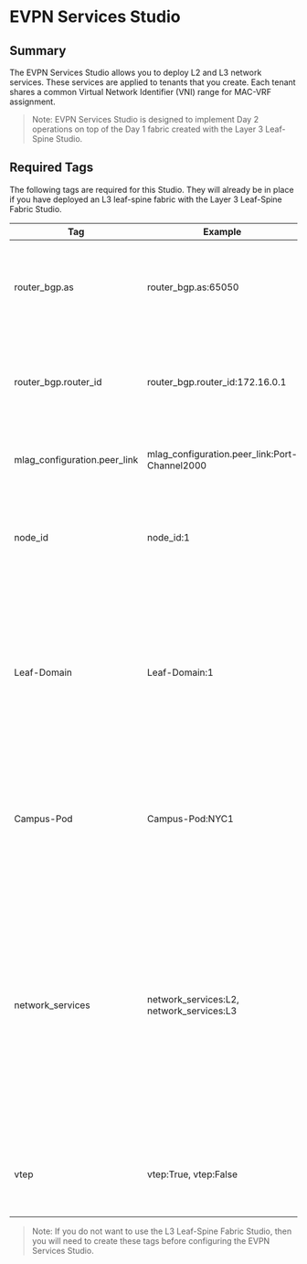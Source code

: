 # EVPN Services Studio
## Summary
The EVPN Services Studio allows you to deploy L2 and L3 network services. These services are applied to tenants that you create. Each tenant shares a common Virtual Network Identifier (VNI) range for MAC-VRF assignment.  

> Note: EVPN Services Studio is designed to implement Day 2 operations on top of the Day 1 fabric created with the Layer 3 Leaf-Spine Studio.

## Required Tags
The following tags are required for this Studio. They will already be in place if you have deployed an L3 leaf-spine fabric with the Layer 3 Leaf-Spine Fabric Studio.

| Tag | Example | Description |
| ----------- | ----------- | ----------- |
| router_bgp.as | router_bgp.as:65050 | Defines the BGP ASN that the switch will use when configuring overlay VRFs, VLANs, and VLAN aware bundles. |
| router_bgp.router_id | router_bgp.router_id:172.16.0.1 | Defines the BGP Router ID used on the switch and makes up part of the route-distinguisher and route-target fields. |
| mlag_configuration.peer_link | mlag_configuration.peer_link:Port-Channel2000 | Specifies the MLAG peer link used on a switch that has an MLAG peer. |
| node_id | node_id:1 | This is the node id per node type (leaf, spine, super-spine, or l2-leaf) per DC-Pod (or per DC in case of super-spine). |
| Leaf-Domain | Leaf-Domain:1 | In a data center context, specifies the leafs within a common AS, which is usually an MLAG pair of leafs. The value must be an integer. Note: This tag is only necessary for MLAG peer relevant configuration.|
| Campus-Pod | Campus-Pod:NYC1 | In a campus context, specifies the switches belonging to a certain Campus-Pod at a particular Site at a particular Campus|
| network_services | network_services:L2, network_services:L3 | When a network_services tag with an L2 value is applied to a device, it signifies that the device operates at layer2. When a network_services tag with an L3 value is applied to a device, it signifies that the device operates at layer3. A device operating at both layer 2 and layer 3 should have both network_service tag values applied to it. |
| vtep | vtep:True, vtep:False | Determines if the device is a VTEP or not.  If the device is not a VTEP, the vtep tag is not necessary. |

> Note: If you do not want to use the L3 Leaf-Spine Fabric Studio, then you will need to create these tags before configuring the EVPN Services Studio.
